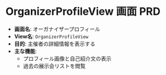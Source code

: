 # OrganizerProfileView 画面 PRD

- **画面名**: オーガナイザープロフィール
- **View名**: `OrganizerProfileView`
- **目的**: 主催者の詳細情報を表示する
- **主な機能**:
  - プロフィール画像と自己紹介文の表示
  - 過去の展示会リストを閲覧
